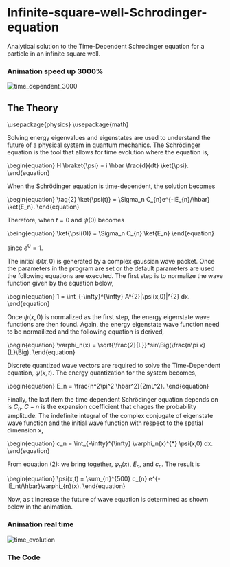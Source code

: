# Infinite-square-well-Schrodinger-equation
Analytical solution to the Time-Dependent Schrodinger equation for a particle in an infinite square well.

### Animation speed up 3000%
![time_dependent_3000](https://github.com/timothypholmes/Infinite-square-well-Schrodinger-equation/blob/master/time_dependent_3000.gif)

## The Theory

\usepackage{physics}
\usepackage{math}

Solving energy eigenvalues and eigenstates are used to understand the future of a physical system in quantum mechanics. The Schrödinger equation is the tool that allows for time evolution where the equation is,

\begin{equation}
H \braket{\psi} = i \hbar \frac{d}{dt} \ket{\psi}.
\end{equation}

When the Schrödinger equation is time-dependent, the solution becomes

\begin{equation} \tag{2}
\ket{\psi(t)} = \Sigma_n C_{n}e^{-iE_{n}/\hbar} \ket{E_n}.
\end{equation}

Therefore, when $t = 0$ and $\psi(0)$ becomes

\being{equation}
\ket{\psi(0)} = \Sigma_n C_{n} \ket{E_n}
\end{equation}

since $e^{0} = 1$. 

The initial $\psi(x,0)$ is generated by a complex gaussian wave packet. Once the parameters in the program are set or the default parameters are used the following equations are executed. The first step is to normalize the wave function given by the equation below,

\begin{equation}
1 = \int_{-\infty}^{\infty} A^{2}|\psi(x,0)|^{2} dx.
\end{equation}

Once $\psi(x,0)$ is normalized as the first step, the energy eigenstate wave functions are then found. Again, the energy eigenstate wave function need to be normailized and the following equation is derived,

\begin{equation}
\varphi_n(x) = \sqrt{\frac{2}{L}}*sin\Big(\frac{n\pi x}{L}\Big).
\end{equation}

Discrete quantized wave vectors are required to solve the Time-Dependent equation, $\psi(x,t)$. The energy quantization for the system becomes,

\begin{equation}
E_n = \frac{n^2\pi^2 \hbar^2}{2mL^2}.
\end{equation}

Finally, the last item the time dependent Schrödinger equation depends on is $C_n$. $C-n$ is the expansion coefficient that chages the probability amplitude. The indefinite integral of the complex conjugate of eigenstate wave function and the initial wave function with respect to the spatial dimension x,

\begin{equation}
c_n = \int_{-\infty}^{\infty} \varphi_n(x)^{*} \psi(x,0) dx.
\end{equation}

From equation (2): we bring together, $\varphi_n(x)$, $E_n$, and $c_n$. The result is

\begin{equation}
\psi(x,t) = \sum_{n}^{500} c_{n} e^{-iE_nt/\hbar}\varphi_{n}(x).
\end{equation}

Now, as t increase the future of wave equation is determined as shown below in the animation. 

### Animation real time
![time_evolution](https://github.com/timothypholmes/Infinite-square-well-Schrodinger-equation/blob/master/time_evolution.gif)

### The Code
